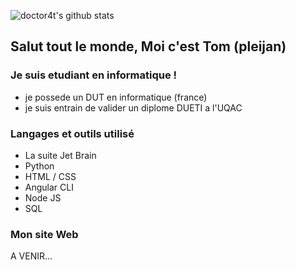 
![doctor4t's github stats](https://github-readme-stats.vercel.app/api?username=pleijan&count_private=true&show_icons=true&include_all_commits=true&theme=radical)

## Salut tout le monde, Moi c'est Tom (pleijan)

### Je suis etudiant en informatique !
- je possede un DUT en informatique (france)
- je suis entrain de valider un diplome DUETI a l'UQAC

### Langages et outils utilisé
- La suite Jet Brain
- Python
- HTML / CSS
- Angular CLI
- Node JS
- SQL

### Mon site Web 

A VENIR...

<!--START_SECTION:waka-->
<!--END_SECTION:waka-->


